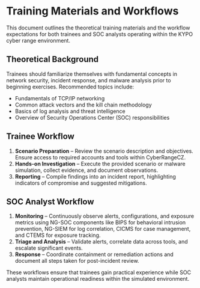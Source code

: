 # Training Materials and Workflows

This document outlines the theoretical training materials and the workflow expectations for both trainees and SOC analysts operating within the KYPO cyber range environment.

## Theoretical Background

Trainees should familiarize themselves with fundamental concepts in network security, incident response, and malware analysis prior to beginning exercises. Recommended topics include:

- Fundamentals of TCP/IP networking
- Common attack vectors and the kill chain methodology
- Basics of log analysis and threat intelligence
- Overview of Security Operations Center (SOC) responsibilities

## Trainee Workflow

1. **Scenario Preparation** – Review the scenario description and objectives. Ensure access to required accounts and tools within CyberRangeCZ.
2. **Hands-on Investigation** – Execute the provided scenario or malware simulation, collect evidence, and document observations.
3. **Reporting** – Compile findings into an incident report, highlighting indicators of compromise and suggested mitigations.

## SOC Analyst Workflow

1. **Monitoring** – Continuously observe alerts, configurations, and exposure metrics using NG-SOC components like BIPS for behavioral intrusion prevention, NG-SIEM for log correlation, CICMS for case management, and CTEMS for exposure tracking.
2. **Triage and Analysis** – Validate alerts, correlate data across tools, and escalate significant events.
3. **Response** – Coordinate containment or remediation actions and document all steps taken for post-incident review.

These workflows ensure that trainees gain practical experience while SOC analysts maintain operational readiness within the simulated environment.
